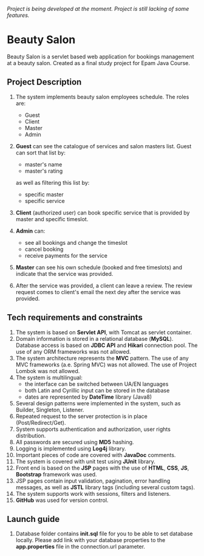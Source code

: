 _Project is being developed at the moment. Project is still lacking of some features._

# Beauty Salon

Beauty Salon is a servlet based web application for bookings management at a beauty salon.
Created as a final study project for Epam Java Course.

## Project Description

1. The system implements beauty salon employees schedule. The roles are:
   * Guest
   * Client
   * Master
   * Admin
2. **Guest** can see the catalogue of services and salon masters list. Guest can sort that list by:
   * master's name
   * master's rating
   
   as well as filtering this list by:
   * specific master
   * specific service
3. **Client** (authorized user) can book specific service that is provided by master and specific timeslot.
4. **Admin** can:
   * see all bookings and change the timeslot
   * cancel booking
   * receive payments for the service
5. **Master** can see his own schedule (booked and free timeslots) and indicate that the service was provided.
6. After the service was provided, a client can leave a review. The review request comes to client's email the next dey after the service was provided.

## Tech requirements and constraints

1. The system is based on **Servlet API**, with Tomcat as servlet container.
2. Domain information is stored in a relational database (**MySQL**). Database access is based on **JDBC API** and **Hikari** connection pool. The use of any ORM frameworks was not allowed.
3. The system architecture represents the **MVC** pattern. The use of any MVC frameworks (a.e. Spring MVC) was not allowed. The use of Project Lombok was not allowed.
4. The system is multilingual:  
   * the interface can be switched between UA/EN languages 
   * both Latin and Cyrillic input can be stored in the database
   * dates are represented by **DateTime** library (Java8) 
5. Several design patterns were implemented in the system, such as Builder, Singleton, Listener.
6. Repeated request to the server protection is in place (Post/Redirect/Get).
7. System supports authentication and authorization, user rights distribution.
8. All passwords are secured using **MD5** hashing.
9. Logging is implemented using **Log4j** library.
10. Important pieces of code are covered with **JavaDoc** comments.
11. The system is covered with unit test using **JUnit** library.
12. Front end is based on the **JSP** pages with the use of **HTML**, **CSS**, **JS**, **Bootstrap** framework was used. 
13. JSP pages contain input validation, pagination, error handling messages, as well as **JSTL** library tags (including several custom tags).
14. The system supports work with sessions, filters and listeners.
15. **GitHub** was used for version control.

## Launch guide

1. Database folder contains **init.sql** file for you to be able to set database locally. Please add link with your database properties to the **app.properties** file in the connection.url parameter.